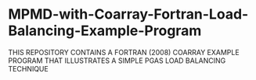 # MPMD-with-Coarray-Fortran-Load-Balancing-Example-Program
THIS REPOSITORY CONTAINS A FORTRAN (2008) COARRAY EXAMPLE PROGRAM THAT ILLUSTRATES A SIMPLE PGAS LOAD BALANCING TECHNIQUE
